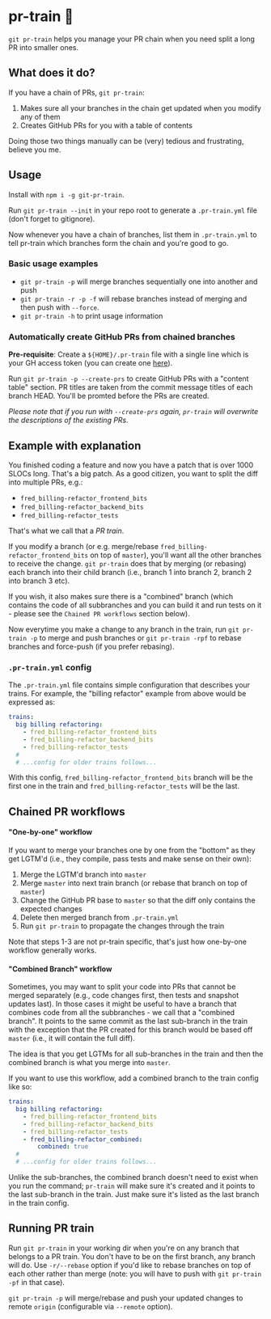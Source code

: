 # pr-train 🚃

`git pr-train` helps you manage your PR chain when you need split a long PR into smaller ones.

## What does it do?

If you have a chain of PRs, `git pr-train`:

1. Makes sure all your branches in the chain get updated when you modify any of them
2. Creates GitHub PRs for you with a table of contents

Doing those two things manually can be (very) tedious and frustrating, believe you me.

## Usage

Install with `npm i -g git-pr-train`.

Run `git pr-train --init` in your repo root to generate a `.pr-train.yml` file (don't forget to gitignore).

Now whenever you have a chain of branches, list them in `.pr-train.yml` to tell pr-train which branches form the chain and you're good to go.

### Basic usage examples

- `git pr-train -p` will merge branches sequentially one into another and push
- `git pr-train -r -p -f` will rebase branches instead of merging and then push with `--force`.
- `git pr-train -h` to print usage information

### Automatically create GitHub PRs from chained branches

**Pre-requisite**: Create a `${HOME}/.pr-train` file with a single line which is your GH access token (you can create one [here](https://github.com/settings/tokens)).

Run `git pr-train -p --create-prs` to create GitHub PRs with a "content table" section. PR titles are taken from the commit message titles of each branch HEAD. You'll be promted before the PRs are created.

_Please note that if you run with `--create-prs` again, `pr-train` will overwrite the descriptions of the existing PRs._

## Example with explanation

You finished coding a feature and now you have a patch that is over 1000 SLOCs long. That's a big patch. As a good citizen, you want to split the diff into multiple PRs, e.g.:

- `fred_billing-refactor_frontend_bits`
- `fred_billing-refactor_backend_bits`
- `fred_billing-refactor_tests`

That's what we call that a _PR train_.

If you modify a branch (or e.g. merge/rebase `fred_billing-refactor_frontend_bits` on top of `master`), you'll want all the other branches to receive the change. `git pr-train` does that by merging (or rebasing) each branch into their child branch (i.e., branch 1 into branch 2, branch 2 into branch 3 etc).

If you wish, it also makes sure there is a "combined" branch (which contains the code of all subbranches and you can build it and run tests on it - please see the `Chained PR workflows` section below).

Now everytime you make a change to any branch in the train, run `git pr-train -p` to merge and push branches or `git pr-train -rpf` to rebase branches and force-push (if you prefer rebasing).

### `.pr-train.yml` config

The `.pr-train.yml` file contains simple configuration that describes your trains. For example, the "billing refactor" example from above would be expressed as:

```yml
trains:
  big billing refactoring:
    - fred_billing-refactor_frontend_bits
    - fred_billing-refactor_backend_bits
    - fred_billing-refactor_tests
  #
  # ...config for older trains follows...
```

With this config, `fred_billing-refactor_frontend_bits` branch will be the first one in the train and `fred_billing-refactor_tests` will be the last.

## Chained PR workflows

#### "One-by-one" workflow

If you want to merge your branches one by one from the "bottom" as they get LGTM'd (i.e., they compile, pass tests and make sense on their own):

1.  Merge the LGTM'd branch into `master`
2.  Merge `master` into next train branch (or rebase that branch on top of `master`)
3.  Change the GitHub PR base to `master` so that the diff only contains the expected changes
4.  Delete then merged branch from `.pr-train.yml`
5.  Run `git pr-train` to propagate the changes through the train

Note that steps 1-3 are not pr-train specific, that's just how one-by-one workflow generally works.

#### "Combined Branch" workflow

Sometimes, you may want to split your code into PRs that cannot be merged separately (e.g., code changes first, then tests and snapshot updates last). In those cases it might be useful to have a branch that combines code from all the subbranches - we call that a "combined branch". It points to the same commit as the last sub-branch in the train with the exception that the PR created for this branch would be based off `master` (i.e., it will contain the full diff).

The idea is that you get LGTMs for all sub-branches in the train and then the combined branch is what you merge into `master`.

If you want to use this workflow, add a combined branch to the train config like so:

```yml
trains:
  big billing refactoring:
    - fred_billing-refactor_frontend_bits
    - fred_billing-refactor_backend_bits
    - fred_billing-refactor_tests
    - fred_billing-refactor_combined:
        combined: true
  #
  # ...config for older trains follows...
```

Unlike the sub-branches, the combined branch doesn't need to exist when you run the command; `pr-train` will make sure it's created and it points to the last sub-branch in the train. Just make sure it's listed as the last branch in the train config.

## Running PR train

Run `git pr-train` in your working dir when you're on any branch that belongs to a PR train. You don't have to be on the first branch, any branch will do. Use `-r/--rebase` option if you'd like to rebase branches on top of each other rather than merge (note: you will have to push with `git pr-train -pf` in that case).

`git pr-train -p` will merge/rebase and push your updated changes to remote `origin` (configurable via `--remote` option).
